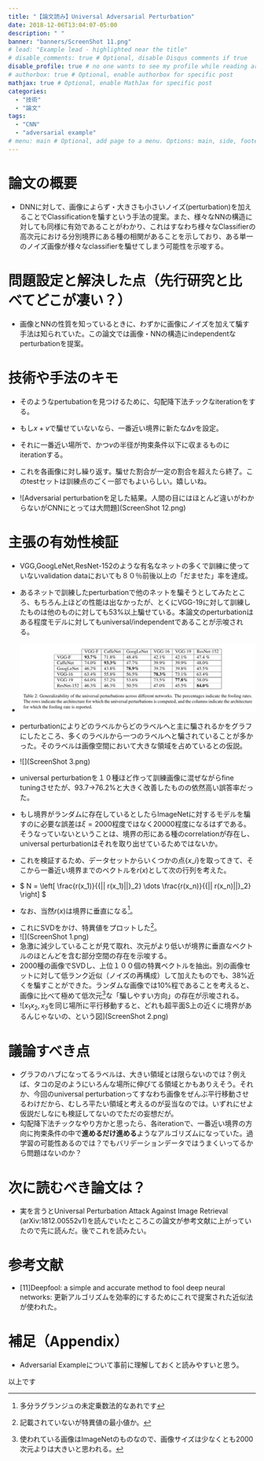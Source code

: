 ```yaml
---
title: "【論文読み】Universal Adversarial Perturbation"
date: 2018-12-06T13:04:07-05:00
description: " "
banner: "banners/ScreenShot 11.png"
# lead: "Example lead - highlighted near the title"
# disable_comments: true # Optional, disable Disqus comments if true
disable_profile: true # no one wants to see my profile while reading articles
# authorbox: true # Optional, enable authorbox for specific post
mathjax: true # Optional, enable MathJax for specific post
categories:
  - "技術"
  - "論文"
tags:
  - "CNN"
  - "adversarial example"
# menu: main # Optional, add page to a menu. Options: main, side, footer
---
```



# 論文の概要

  * DNNに対して、画像によらず・大きさも小さいノイズ(perturbation)を加えることでClassificationを騙すという手法の提案。また、様々なNNの構造に対しても同様に有効であることがわかり、これはすなわち様々なClassifierの高次元における分別境界にある種の相関があることを示しており、ある単一のノイズ画像が様々なclassifierを騙せてしまう可能性を示唆する。

# 問題設定と解決した点（先行研究と比べてどこが凄い？）

  * 画像とNNの性質を知っているときに、わずかに画像にノイズを加えて騙す手法は知られていた。この論文では画像・NNの構造にindependentなperturbationを提案。

# 技術や手法のキモ

  * そのようなpertubationを見つけるために、勾配降下法チックなiterationをする。
  * もし$x+v$で騙せていないなら、一番近い境界に新たな$\Delta v$を設定。
  * それに一番近い場所で、かつ$v$の半径が拘束条件以下に収まるものにiterationする。
  * これを各画像に対し繰り返す。騙せた割合が一定の割合を超えたら終了。このtestセットは訓練点のごく一部でもよいらしい。嬉しいね。

  * ![Adversarial perturbationを足した結果。人間の目にはほとんど違いがわからないがCNNにとっては大問題](ScreenShot 12.png)

# 主張の有効性検証

  * VGG,GoogLeNet,ResNet-152のような有名なネットの多くで訓練に使っていないvalidation dataにおいても８０％前後以上の「だませた」率を達成。
  * あるネットで訓練したperturbationで他のネットを騙そうとしてみたところ、もちろん上ほどの性能は出なかったが、とくにVGG-19に対して訓練したものは他のものに対しても53%以上騙せている。本論文のperturbationはある程度モデルに対してもuniversal/independentであることが示唆される。
  * ![](ScreenShot.png)
  * perturbationによりどのラベルからどのラベルへと主に騙されるかをグラフにしたところ、多くのラベルから一つのラベルへと騙されていることが多かった。そのラベルは画像空間において大きな領域を占めているとの仮説。
  * ![](ScreenShot 3.png)
  * universal perturbationを１０種ほど作って訓練画像に混ぜながらfine tuningさせたが、93.7→76.2%と大きく改善したものの依然高い誤答率だった。
  * もし境界がランダムに存在しているとしたらImageNetに対するモデルを騙すのに必要な誤差は$\xi=2000$程度ではなく20000程度になるはずである。そうなっていないということは、境界の形にある種のcorrelationが存在し、universal perturbationはそれを取り出せているためではないか。
  * これを検証するため、データセットからいくつかの点$\{x\_i\}$を取ってきて、そこから一番近い境界までのベクトルを$r(x)$として次の行列を考えた。

  * $ N = \left[ \frac{r(x\_1)}{{\|\| r(x\_1)\|\|}\_2} \dots \frac{r(x\_n)}{{\|\| r(x\_n)\|\|}\_2} \right] $
  * なお、当然$r(x)$は境界に垂直になる[^3]。
  [^3]:多分ラグランジュの未定乗数法的なあれです
  * これにSVDをかけ、特異値をプロットした[^1]。
  * ![](ScreenShot 1.png)
  * 急激に減少していることが見て取れ、次元がより低いが境界に垂直なベクトルのほとんどを含む部分空間の存在を示唆する。
  * 2000種の画像でSVDし、上位１００個の特異ベクトルを抽出。別の画像セットに対して低ランク近似（ノイズの再構成）して加えたものでも、38%近くを騙すことができた。ランダムな画像では10%程であることを考えると、画像に比べて極めて低次元[^2]な「騙しやすい方向」の存在が示唆される。
  * ![$x_1x_2,x_3$を同じ場所に平行移動すると、どれも超平面S上の近くに境界があるんじゃないの、という図](ScreenShot 2.png)

  [^1]:記載されていないが特異値の最小値か。
  [^2]:使われている画像はImageNetのものなので、画像サイズは少なくとも2000次元よりは大きいと思われる。


# 議論すべき点

  * グラフのハブになってるラベルは、大きい領域とは限らないのでは？例えば、タコの足のようにいろんな場所に伸びてる領域とかもありえそう。それか、今回のuniversal perturbationってすなわち画像をぜんぶ平行移動させるわけだから、むしろ平たい領域と考えるのが妥当なのでは。いずれにせよ仮説だしなにも検証してないのでただの妄想だが。
  * 勾配降下法チックなやり方かと思ったら、各iterationで、一番近い境界の方向に拘束条件の中で**進めるだけ進める**ようなアルゴリズムになっていた。過学習の可能性あるのでは？でもバリデーションデータではうまくいってるから問題はないのか？

# 次に読むべき論文は？

  * 実を言うとUniversal Perturbation Attack Against Image Retrieval (arXiv:1812.00552v1)を読んでいたところこの論文が参考文献に上がっていたので先に読んだ。後でこれを読みたい。

# 参考文献
  * [11]Deepfool: a simple and accurate method to fool deep neural networks: 更新アルゴリズムを効率的にするためにこれで提案された近似法が使われた。

# 補足（Appendix）
  * Adversarial Exampleについて事前に理解しておくと読みやすいと思う。

以上です
